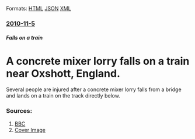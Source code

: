 
Formats: [HTML](/news/2010/11/5/a-concrete-mixer-lorry-falls-on-a-train-near-oxshott-england.html)  [JSON](/news/2010/11/5/a-concrete-mixer-lorry-falls-on-a-train-near-oxshott-england.json)  [XML](/news/2010/11/5/a-concrete-mixer-lorry-falls-on-a-train-near-oxshott-england.xml)  

### [2010-11-5](/news/2010/11/5/index.md)

##### Falls on a train
# A concrete mixer lorry falls on a train near Oxshott, England. 

Several people are injured after a concrete mixer lorry falls from a bridge and lands on a train on the track directly below.


### Sources:

1. [BBC](http://www.bbc.co.uk/news/uk-11702343)
1. [Cover Image](http://www.bbc.co.uk/news/special/2015/newsspec_10857/bbc_news_logo.png?cb=1)
